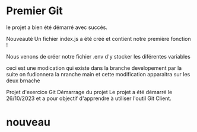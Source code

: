 # Premier Git

le projet a bien été démarré avec succés.

Nouveauté
Un fichier index.js a été créé et contient notre première fonction !


Nous venons de créer notre fichier .env d'y stocker les diférentes variables


ceci est une modication qui existe dans la branche developement par la suite on fudionnera la nranche main et cette modification apparaitra sur les deux brnache

Projet d'exercice Git
Démarrage du projet
Le projet a été démarré le 26/10/2023 et a pour objectif d'apprendre à utiliser l'outil Git Client.
 # nouveau
